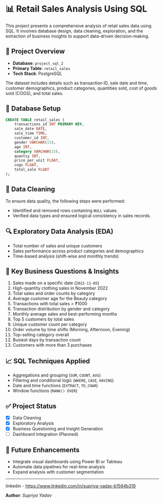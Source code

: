 # 📊 Retail Sales Analysis Using SQL

This project presents a comprehensive analysis of retail sales data using SQL. It involves database design, data cleaning, exploration, and the extraction of business insights to support data-driven decision-making.

## 📁 Project Overview

- **Database**: `project_sql_2`
- **Primary Table**: `retail_sales`
- **Tech Stack**: PostgreSQL

The dataset includes details such as transaction ID, sale date and time, customer demographics, product categories, quantities sold, cost of goods sold (COGS), and total sales.

## 🔧 Database Setup

```sql
CREATE TABLE retail_sales (
    transactions_id INT PRIMARY KEY,
    sale_date DATE,
    sale_time TIME,
    customer_id INT,
    gender VARCHAR(15),
    age INT,
    category VARCHAR(15),
    quantiy INT,
    price_per_unit FLOAT,
    cogs FLOAT,
    total_sale FLOAT
);
```

## 🧹 Data Cleaning

To ensure data quality, the following steps were performed:
- Identified and removed rows containing `NULL` values.
- Verified data types and ensured logical consistency in sales records.

## 🔍 Exploratory Data Analysis (EDA)

- Total number of sales and unique customers
- Sales performance across product categories and demographics
- Time-based analysis (shift-wise and monthly trends)

## 🧠 Key Business Questions & Insights

1. Sales made on a specific date (`2022-11-05`)
2. High-quantity clothing sales in November 2022
3. Total sales and order counts by category
4. Average customer age for the Beauty category
5. Transactions with total sales > ₹1000
6. Transaction distribution by gender and category
7. Monthly average sales and best-performing months
8. Top 5 customers by total sales
9. Unique customer count per category
10. Order volume by time shifts (Morning, Afternoon, Evening)
11. Top-selling category overall
12. Busiest days by transaction count
13. Customers with more than 3 purchases

## 📈 SQL Techniques Applied

- Aggregations and grouping (`SUM`, `COUNT`, `AVG`)
- Filtering and conditional logic (`WHERE`, `CASE`, `HAVING`)
- Date and time functions (`EXTRACT`, `TO_CHAR`)
- Window functions (`RANK() OVER`)

## ✅ Project Status

- [x] Data Cleaning
- [x] Exploratory Analysis
- [x] Business Questioning and Insight Generation
- [ ] Dashboard Integration (Planned)

## 🚀 Future Enhancements

- Integrate visual dashboards using Power BI or Tableau
- Automate data pipelines for real-time analysis
- Expand analysis with customer segmentation

---
linkedin - https://www.linkedin.com/in/supriya-yadav-b1564b319

**Author**: *Supriya Yadav*  
  
